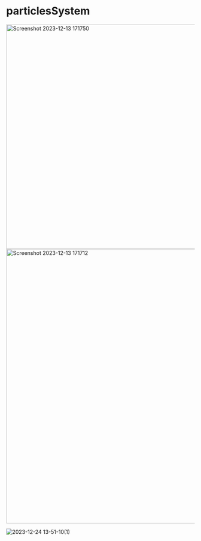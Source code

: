 ﻿# particlesSystem
<img width="599" alt="Screenshot 2023-12-13 171750" src="https://github.com/Mohd6288/particlesSystem/assets/79139931/e7aa8da1-e923-4303-ad06-3832c6ca49c8">
<img width="732" alt="Screenshot 2023-12-13 171712" src="https://github.com/Mohd6288/particlesSystem/assets/79139931/a7aa3d48-5b05-4e36-8b9d-118d937f805f">


![2023-12-24 13-51-10(1)](https://github.com/Mohd6288/particlesSystem/assets/79139931/7ced9e4a-128c-47ff-8579-ab77435b6dda)
